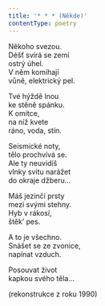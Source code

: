 ```yaml
---
title: '* * * (Někde)'
contentType: poetry
---
```


<section>

Někoho svezou.  
Déšť svírá se zemí  
ostrý úhel.  
V něm komíhají  
vůně, elektrický pel.

Tvé hýždě lnou  
ke stěně spánku.  
K omítce,  
na níž kvete  
ráno, voda, stín.

Seismické noty,  
tělo prochvívá se.  
Ale ty neuvidíš  
vlnky svitu narážet  
do okraje džberu…

Máš jezinčí prsty  
mezi svými stehny.  
Hyb v rákosí,  
štěk’ pes.

A to je všechno.  
Snášet se ze zvonice,  
napínat vzduch.

Posouvat život  
kapkou svého těla…

(rekonstrukce z roku 1990)

</section>
